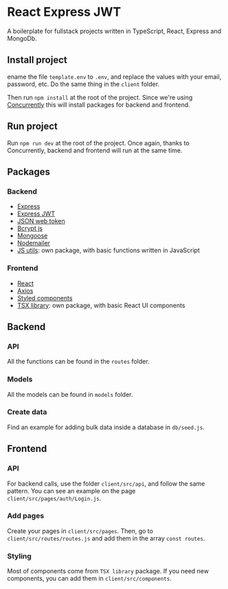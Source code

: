 # React Express JWT

A boilerplate for fullstack projects written in TypeScript, React, Express and MongoDb.

## Install project

ename the file `template.env` to `.env`, and replace the values with your email, password, etc. Do the same thing in the `client` folder.

Then run `npm install` at the root of the project. Since we're using [Concurrently](https://www.npmjs.com/package/concurrently) this will install packages for backend and frontend.

## Run project

Run `npm run dev` at the root of the project. Once again, thanks to Concurrently, backend and frontend will run at the same time.

## Packages

### Backend

-   [Express](https://expressjs.com/)
-   [Express JWT](https://www.npmjs.com/package/express-jwt)
-   [JSON web token](https://jwt.io/)
-   [Bcrypt js](https://www.npmjs.com/package/bcryptjs)
-   [Mongoose](https://mongoosejs.com/)
-   [Nodemailer](https://nodemailer.com/about/)
-   [JS utils](https://www.npmjs.com/package/js-utils-julseb): own package, with basic functions written in JavaScript

### Frontend

-   [React](https://reactjs.org/)
-   [Axios](https://axios-http.com/docs/intro)
-   [Styled components](https://styled-components.com/)
-   [TSX library](https://documentation-components-react.vercel.app/): own package, with basic React UI components

## Backend

### API

All the functions can be found in the `routes` folder.

### Models

All the models can be found in `models` folder.

### Create data

Find an example for adding bulk data inside a database in `db/seed.js`.

## Frontend

### API

For backend calls, use the folder `client/src/api`, and follow the same pattern. You can see an example on the page `client/src/pages/auth/Login.js`.

### Add pages

Create your pages in `client/src/pages`. Then, go to `client/src/routes/routes.js` and add them in the array `const routes`.

### Styling

Most of components come from `TSX library` package. If you need new components, you can add them in `client/src/components`.
